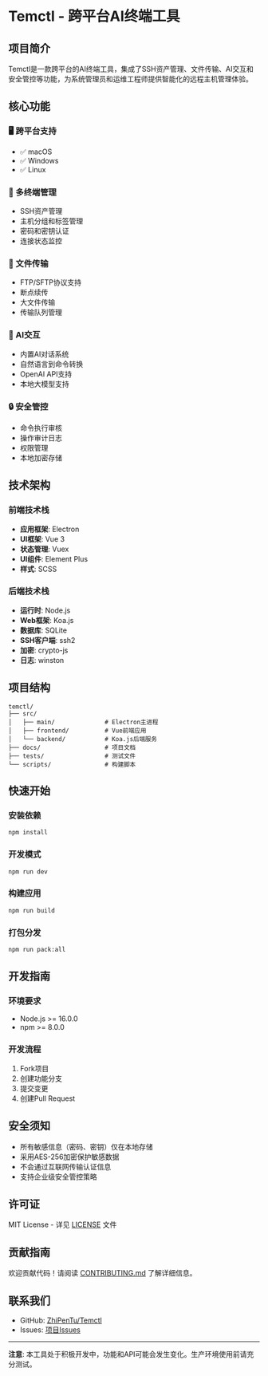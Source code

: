﻿# Temctl - 跨平台AI终端工具

## 项目简介

Temctl是一款跨平台的AI终端工具，集成了SSH资产管理、文件传输、AI交互和安全管控等功能，为系统管理员和运维工程师提供智能化的远程主机管理体验。

## 核心功能

### 🖥️ 跨平台支持
- ✅ macOS
- ✅ Windows  
- ✅ Linux

### 🔗 多终端管理
- SSH资产管理
- 主机分组和标签管理
- 密码和密钥认证
- 连接状态监控

### 📁 文件传输
- FTP/SFTP协议支持
- 断点续传
- 大文件传输
- 传输队列管理

### 🤖 AI交互
- 内置AI对话系统
- 自然语言到命令转换
- OpenAI API支持
- 本地大模型支持

### 🔒 安全管控
- 命令执行审核
- 操作审计日志
- 权限管理
- 本地加密存储

## 技术架构

### 前端技术栈
- **应用框架**: Electron
- **UI框架**: Vue 3
- **状态管理**: Vuex
- **UI组件**: Element Plus
- **样式**: SCSS

### 后端技术栈
- **运行时**: Node.js
- **Web框架**: Koa.js
- **数据库**: SQLite
- **SSH客户端**: ssh2
- **加密**: crypto-js
- **日志**: winston

## 项目结构

```
temctl/
├── src/
│   ├── main/              # Electron主进程
│   ├── frontend/          # Vue前端应用
│   └── backend/           # Koa.js后端服务
├── docs/                  # 项目文档
├── tests/                 # 测试文件
└── scripts/               # 构建脚本
```

## 快速开始

### 安装依赖
```bash
npm install
```

### 开发模式
```bash
npm run dev
```

### 构建应用
```bash
npm run build
```

### 打包分发
```bash
npm run pack:all
```

## 开发指南

### 环境要求
- Node.js >= 16.0.0
- npm >= 8.0.0

### 开发流程
1. Fork项目
2. 创建功能分支
3. 提交变更
4. 创建Pull Request

## 安全须知

- 所有敏感信息（密码、密钥）仅在本地存储
- 采用AES-256加密保护敏感数据
- 不会通过互联网传输认证信息
- 支持企业级安全管控策略

## 许可证

MIT License - 详见 [LICENSE](LICENSE) 文件

## 贡献指南

欢迎贡献代码！请阅读 [CONTRIBUTING.md](CONTRIBUTING.md) 了解详细信息。

## 联系我们

- GitHub: [ZhiPenTu/Temctl](https://github.com/ZhiPenTu/Temctl)
- Issues: [项目Issues](https://github.com/ZhiPenTu/Temctl/issues)

---

**注意**: 本工具处于积极开发中，功能和API可能会发生变化。生产环境使用前请充分测试。